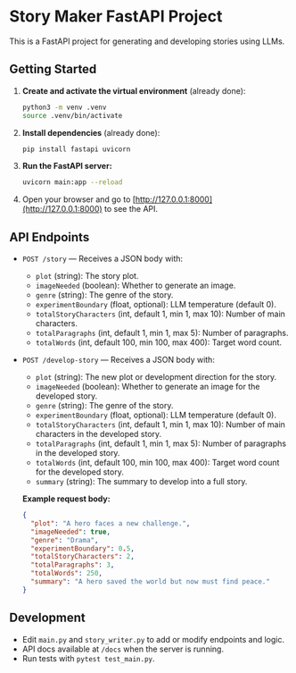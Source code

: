 # Story Maker FastAPI Project

This is a FastAPI project for generating and developing stories using LLMs.

## Getting Started

1. **Create and activate the virtual environment** (already done):
   ```sh
   python3 -m venv .venv
   source .venv/bin/activate
   ```
2. **Install dependencies** (already done):
   ```sh
   pip install fastapi uvicorn
   ```
3. **Run the FastAPI server:**
   ```sh
   uvicorn main:app --reload
   ```
4. Open your browser and go to [http://127.0.0.1:8000](http://127.0.0.1:8000) to see the API.

## API Endpoints
- `POST /story` — Receives a JSON body with:
  - `plot` (string): The story plot.
  - `imageNeeded` (boolean): Whether to generate an image.
  - `genre` (string): The genre of the story.
  - `experimentBoundary` (float, optional): LLM temperature (default 0).
  - `totalStoryCharacters` (int, default 1, min 1, max 10): Number of main characters.
  - `totalParagraphs` (int, default 1, min 1, max 5): Number of paragraphs.
  - `totalWords` (int, default 100, min 100, max 400): Target word count.

- `POST /develop-story` — Receives a JSON body with:
  - `plot` (string): The new plot or development direction for the story.
  - `imageNeeded` (boolean): Whether to generate an image for the developed story.
  - `genre` (string): The genre of the story.
  - `experimentBoundary` (float, optional): LLM temperature (default 0).
  - `totalStoryCharacters` (int, default 1, min 1, max 10): Number of main characters in the developed story.
  - `totalParagraphs` (int, default 1, min 1, max 5): Number of paragraphs in the developed story.
  - `totalWords` (int, default 100, min 100, max 400): Target word count for the developed story.
  - `summary` (string): The summary to develop into a full story.

  **Example request body:**
  ```json
  {
    "plot": "A hero faces a new challenge.",
    "imageNeeded": true,
    "genre": "Drama",
    "experimentBoundary": 0.5,
    "totalStoryCharacters": 2,
    "totalParagraphs": 3,
    "totalWords": 250,
    "summary": "A hero saved the world but now must find peace."
  }
  ```

## Development
- Edit `main.py` and `story_writer.py` to add or modify endpoints and logic.
- API docs available at `/docs` when the server is running.
- Run tests with `pytest test_main.py`.

